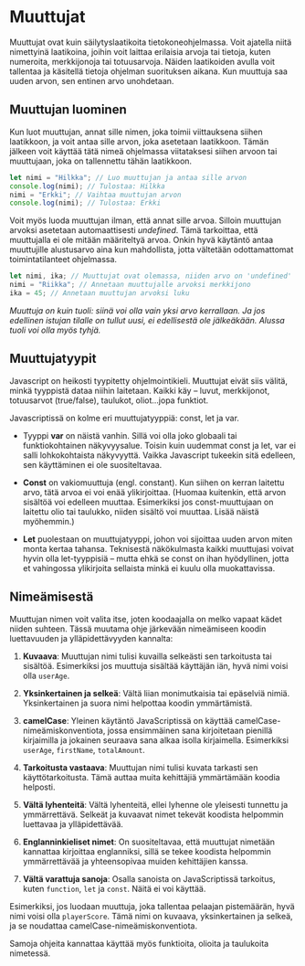 # Muuttujat

Muuttujat ovat kuin säilytyslaatikoita tietokoneohjelmassa. Voit ajatella niitä nimettyinä laatikoina, joihin voit laittaa erilaisia arvoja tai tietoja, kuten numeroita, merkkijonoja tai totuusarvoja. Näiden laatikoiden avulla voit tallentaa ja käsitellä tietoja ohjelman suorituksen aikana. Kun muuttuja saa uuden arvon, sen entinen arvo unohdetaan.

## Muuttujan luominen

Kun luot muuttujan, annat sille nimen, joka toimii viittauksena siihen laatikkoon, ja voit antaa sille arvon, joka asetetaan laatikkoon. Tämän jälkeen voit käyttää tätä nimeä ohjelmassa viitataksesi siihen arvoon tai muuttujaan, joka on tallennettu tähän laatikkoon.

```js
let nimi = "Hilkka"; // Luo muuttujan ja antaa sille arvon
console.log(nimi); // Tulostaa: Hilkka
nimi = "Erkki"; // Vaihtaa muuttujan arvon
console.log(nimi); // Tulostaa: Erkki
```

Voit myös luoda muuttujan ilman, että annat sille arvoa. Silloin muuttujan arvoksi asetetaan automaattisesti _undefined_. Tämä tarkoittaa, että muuttujalla ei ole mitään määriteltyä arvoa. Onkin hyvä käytäntö antaa muuttujille alustusarvo aina kun mahdollista, jotta vältetään odottamattomat toimintatilanteet ohjelmassa.

```js
let nimi, ika; // Muuttujat ovat olemassa, niiden arvo on 'undefined'
nimi = "Riikka"; // Annetaan muuttujalle arvoksi merkkijono
ika = 45; // Annetaan muuttujan arvoksi luku
```

_Muuttuja on kuin tuoli: siinä voi olla vain yksi arvo kerrallaan. Ja jos edellinen istujan tilalle on tullut uusi, ei edellisestä ole jälkeäkään. Alussa tuoli voi olla myös tyhjä._

## Muuttujatyypit

Javascript on heikosti tyypitetty ohjelmointikieli. Muuttujat eivät siis välitä, minkä tyyppistä dataa niihin laitetaan. Kaikki käy – luvut, merkkijonot, totuusarvot (true/false), taulukot, oliot...jopa funktiot.

Javascriptissä on kolme eri muuttujatyyppiä: const, let ja var.

- Tyyppi **var** on näistä vanhin. Sillä voi olla joko globaali tai funktiokohtainen näkyvyysalue. Toisin kuin uudemmat const ja let, var ei salli lohkokohtaista näkyvyyttä. Vaikka Javascript tukeekin sitä edelleen, sen käyttäminen ei ole suositeltavaa.

- **Const** on vakiomuuttuja (engl. constant). Kun siihen on kerran laitettu arvo, tätä arvoa ei voi enää ylikirjoittaa. (Huomaa kuitenkin, että arvon sisältöä voi edelleen muuttaa. Esimerkiksi jos const-muuttujaan on laitettu olio tai taulukko, niiden sisältö voi muuttaa. Lisää näistä myöhemmin.)

- **Let** puolestaan on muuttujatyyppi, johon voi sijoittaa uuden arvon miten monta kertaa tahansa. Teknisestä näkökulmasta kaikki muuttujasi voivat hyvin olla let-tyyppisiä – mutta ehkä se const on ihan hyödyllinen, jotta et vahingossa ylikirjoita sellaista minkä ei kuulu olla muokattavissa.

## Nimeämisestä

Muuttujan nimen voit valita itse, joten koodaajalla on melko vapaat kädet niiden suhteen. Tässä muutama ohje järkevään nimeämiseen koodin luettavuuden ja ylläpidettävyyden kannalta:

1. **Kuvaava**: Muuttujan nimi tulisi kuvailla selkeästi sen tarkoitusta tai sisältöä. Esimerkiksi jos muuttuja sisältää käyttäjän iän, hyvä nimi voisi olla `userAge`.

2. **Yksinkertainen ja selkeä**: Vältä liian monimutkaisia tai epäselviä nimiä. Yksinkertainen ja suora nimi helpottaa koodin ymmärtämistä.

3. **camelCase**: Yleinen käytäntö JavaScriptissä on käyttää camelCase-nimeämiskonventiota, jossa ensimmäinen sana kirjoitetaan pienillä kirjaimilla ja jokainen seuraava sana alkaa isolla kirjaimella. Esimerkiksi `userAge`, `firstName`, `totalAmount`.

4. **Tarkoitusta vastaava**: Muuttujan nimi tulisi kuvata tarkasti sen käyttötarkoitusta. Tämä auttaa muita kehittäjiä ymmärtämään koodia helposti.

5. **Vältä lyhenteitä**: Vältä lyhenteitä, ellei lyhenne ole yleisesti tunnettu ja ymmärrettävä. Selkeät ja kuvaavat nimet tekevät koodista helpommin luettavaa ja ylläpidettävää.

6. **Englanninkieliset nimet**: On suositeltavaa, että muuttujat nimetään kannattaa kirjoittaa englanniksi, sillä se tekee koodista helpommin ymmärrettävää ja yhteensopivaa muiden kehittäjien kanssa.

7. **Vältä varattuja sanoja**: Osalla sanoista on JavaScriptissä tarkoitus, kuten `function`, `let` ja `const`. Näitä ei voi käyttää.

Esimerkiksi, jos luodaan muuttuja, joka tallentaa pelaajan pistemäärän, hyvä nimi voisi olla `playerScore`. Tämä nimi on kuvaava, yksinkertainen ja selkeä, ja se noudattaa camelCase-nimeämiskonventiota.

Samoja ohjeita kannattaa käyttää myös funktioita, olioita ja taulukoita nimetessä.
